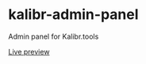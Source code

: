 # kalibr-admin-panel
Admin panel for Kalibr.tools

<a href="emaevskiy.github.io/kalibr-tools-admin">Live preview</a> 
